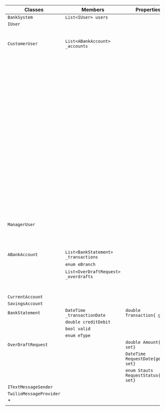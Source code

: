 | Classes					| Members																				| Properties							| Methods										| Scenario														| Outputs			|
|---------------------------|---------------------------------------------------------------------------------------|---------------------------------------|-----------------------------------------------|---------------------------------------------------------------|-------------------|
| `BankSystem`				| `List<IUser> users`																	|										|												|																|					|
| `IUser`					|																						|										|												|																|					|
| `CustomerUser`			| `List<ABankAccount> _accounts`														|										| `CreateAccount(ABankAccount)`					| User wants to make a current account							| string			|
|							|																						|										|												| User wants to make a savings account							| string			|
|							|																						|										| `Withdraw(double, int)`						| User attempts to withdraw more than possible					| false				|
|							|																						|										|												| User attempts to withdraw an acceptable ammount				| true				|
|							|																						|										| `Deposit(double, int)`						|																| double			|
|							|																						|										| `GenerateStatement(int)`						|																| string			|
| 							|																						|										| `CheckBranch(int)`							|																| string			|
|							|																						|										| `RequestOverdraft(double, int)`				|																| OverdraftRequest	|
|							|																						|										| `SendAccountText(int)`						|																|					|
| `ManagerUser`				|																						|										| `ManageRequest(OverdraftRequest, eStatus)`	| Overdraft is approved											| string			|
|							|																						|										|												| Overdraft is denied											| string			|
| `ABankAccount`			| `List<BankStatement> _transactions`													|										| `Transaction(BankStatement)`					|																| double			|
|							| `enum eBranch`																		|										| `Money()`										|																| double			|
| 							| `List<OverDraftRequest> _overdrafts`													|										| `WriteTransactions()`							|																| StringBuilder		|
|							|																						|										| `Overdraft()`									|																|					|
|							|																						|										| `SendTextMessage(ITextMessageSender)`			|																|					|
| `CurrentAccount`			|																						|										|												|																|					|
| `SavingsAccount`			|																						|										|												|																|					|
| `BankStatement`			| `DateTime _transactionDate`															| `double Transaction{ get;}`			|												|																| double			|
|							| `double creditDebit`																	|										|												|																|					|
|							| `bool valid`																			|										|												|																|					|
|							| `enum eType`																			|										|												|																|					|
| `OverDraftRequest`		|																						| `double Amount{get; set}`				|												|																|					|
|							|																						| `DateTime RequestDate{get; set}`		|												|																|					|
|							|																						| `enum Stauts RequestStatus{get; set}`	|												|																|					|
| `ITextMessageSender`		|																						|										| `SendMessage(string)`							|																|					|
| `TwilioMessageProvider`	|																						|										| `SendMessage(string)`							|																|					|
| *							|																						|										|												|																|					|
